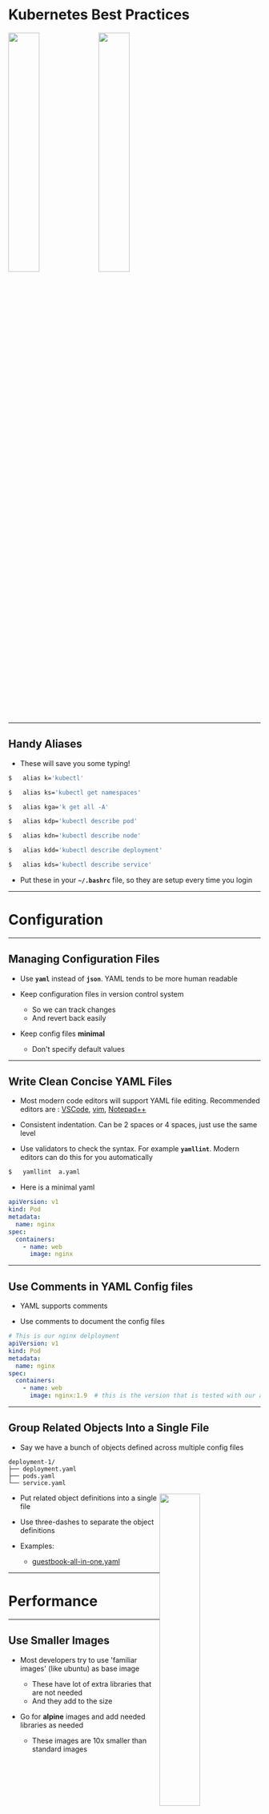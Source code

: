 # Kubernetes Best Practices

<img src="../../assets/images/logos/kubernetes-logo-4-medium.png" style="width:35%;" />
<img src="../../assets/images/generic/3rd-party/best-practices-2.png" style="width:35%;" />

---

## Handy Aliases

* These will save you some typing!

```bash
$   alias k='kubectl'

$   alias ks='kubectl get namespaces'

$   alias kga='k get all -A'

$   alias kdp='kubectl describe pod'

$   alias kdn='kubectl describe node'

$   alias kdd='kubectl describe deployment'

$   alias kds='kubectl describe service'

```

* Put these in your **`~/.bashrc`** file, so they are setup every time you login

---

# Configuration

---

## Managing Configuration Files

* Use **`yaml`** instead of **`json`**.  YAML tends to be more human readable

* Keep configuration files in version control system
    - So we can track changes
    - And revert back easily

* Keep config files **minimal**
    - Don't specify default values

---

## Write Clean Concise YAML Files

* Most modern code editors will support YAML file editing.  Recommended editors are : [VSCode](https://code.visualstudio.com/),  [vim](https://www.vim.org/), [Notepad++](https://notepad-plus-plus.org/downloads/)

* Consistent indentation.  Can be 2 spaces or 4 spaces, just use the same level

* Use validators to check the syntax.  For example **`yamllint`**. Modern editors can do this for you automatically

```bash
$   yamllint  a.yaml
```

* Here is a minimal yaml

```yaml
apiVersion: v1
kind: Pod
metadata:
  name: nginx
spec:
  containers:
    - name: web
      image: nginx
```

---

## Use Comments in YAML Config files

* YAML supports comments

* Use comments to document the config files

```yaml
# This is our nginx delployment
apiVersion: v1
kind: Pod
metadata:
  name: nginx
spec:
  containers:
    - name: web
      image: nginx:1.9  # this is the version that is tested with our app!
```

---

## Group Related Objects Into a Single File

* Say we have a bunch of objects defined across multiple config files

```text
deployment-1/
├── deployment.yaml
├── pods.yaml
└── service.yaml
```

<img src="../../assets/images/kubernetes/combined-yaml-config.png" style="width:40%;float:right;" /><!-- {"left" : 3.65, "top" : 4.84, "height" : 2.42, "width" : 2.95} -->

* Put related object definitions into a single file

* Use three-dashes to separate the object definitions

* Examples:
    - [guestbook-all-in-one.yaml](https://github.com/kubernetes/examples/tree/master/guestbook/all-in-one/guestbook-all-in-one.yaml)

---

# Performance

---

## Use Smaller Images

* Most developers try to use 'familiar images' (like ubuntu) as base image
    - These have lot of extra libraries that are not needed
    - And they add to the size

* Go for **alpine** images and add needed libraries as needed
    - These images are 10x smaller than standard images

| Image   | Size    | Description                                     |
|---------|---------|-------------------------------------------------|
| Busybox | 1.25 MB | A tiny Linux distribution with lot of utilities |
| Alpine  | 5.6 MB  | A minimal Docker image based on Alpine Linux    |
| Ubuntu  | 70 MB   | Base ubuntu image                               |

---

## Efficient `kubectl apply`

* When applying multiple files, we can apply them individually

```bash
$   kubectl  apply -f file1.yaml
$   kubectl  apply -f file2.yaml
```

* We can apply all files in a directory

```bash
$   kubectl  apply -f  <dir>
```

---

## Monitor Resource Usage

* First install metrics

```bash
$   kubectl apply -f \
https://github.com/kubernetes-sigs/metrics-server/releases/latest/download/components.yaml

# enable metrics for minikube
$   minikube addons enable metrics-server

# see metrics server is running
$  kubectl get pods --all-namespaces | grep metrics-server
```


* Use **`kubectl top`** command

```bash
# to mnonitor node utilzation
$   kubectl  top   node
```

```text
NAME       CPU(cores)   CPU%   MEMORY(bytes)   MEMORY%   
minikube   782m         4%     1009Mi          3%        
```

```bash
# to see pod usage
$   kubectl  top   pod
```

* Watch the top output periodically, use **`watch`** command

```bash
$   watch  kubectl top node -n 5
```

---

# Best Practices

---

## Use Namespaces

* **Namespaces** facilitate many **virtual clusters** on a physical cluster

* Namespaces allow segmenting resources, access and permissions

```bash
# create namespace
$   kubectl create namespace test

# create objects within an namespace
$   kubectl apply -f pod.yaml --namespace=test

# get pods
$   kubectl get pods --namespace=test
```

* Use [kubens](https://github.com/ahmetb/kubectx) utilities to manage and switch namespaces

* References
    - [Kubernetes best practices: Organizing with Namespaces](https://cloud.google.com/blog/products/containers-kubernetes/kubernetes-best-practices-organizing-with-namespaces)

---

## Prefer Deployments Instead of Naked Pods

* Say you want to run 10 instances of nginx

* If we start them manually, the **naked pods** will not be rescheduled in the event of a node failure.

* Prefer a **deployment**

* Deployment will create a **ReplicaSet** and will keep running desired number of replicas automatically

---

## Prefer Trackable Changes

* Say we have are incrementing replicas of a deployment.  We could do this like this; but this change is not trackable!

```bash
$   kubectl scale deployment deployment1 --replicas=10
```

* Recommended it to do it via config file, so we can track changes via version control

```bash
$   kubectl apply -f deploy2.yaml
```

```yaml
apiVersion: apps/v1
kind: Deployment
metadata:
  name: nginx-deployment
spec:
  selector:
    matchLabels:
      app: nginx
  replicas: 10
  template:
    metadata:
      labels:
        app: nginx
    spec:
      containers:
        - name: nginx
          image: nginx
```

---

## Adopt a Git Based Workflow

* Don't make adhoc changes to deployment

* Using **git as source of truth** will enable
    - traceability
    - reliable deployment process
    - automation using CI/CD workflows

Notes:

---

## Use Labels

* Labels allow us to query and select objects

* See the [guestbook](https://github.com/kubernetes/examples/tree/master/guestbook/) app for examples of this approach.

```yaml
apiVersion: v1
kind: Pod
metadata:
  name: label-demo
  labels:
    environment: production
    app: nginx
spec:
  containers:
  - name: nginx
    image: nginx:1.14.2
    ports:
    - containerPort: 80
```

---

## Use Health Checks

<img src="../../assets/images/kubernetes/3rd-party/google-kubernetes-probe-readiness6ktf.gif" style="width:30%;float:right;" /><!-- {"left" : 3.65, "top" : 4.84, "height" : 2.42, "width" : 2.95} -->
<img src="../../assets/images/kubernetes/3rd-party/google-kubernetes-probe-livenessae14.gif" style="width:30%;float:right;clear:both;" /><!-- {"left" : 3.65, "top" : 4.84, "height" : 2.42, "width" : 2.95} -->

* Kubernetes has built-in health checks

* **Readiness probe** will determine if an instance is ready to accept traffic

* **Liveness probe** will determine if the an instance is alive and can serve traffic

* References:
    - [Kubernetes best practices: Setting up health checks with readiness and liveness probes](https://cloud.google.com/blog/products/containers-kubernetes/kubernetes-best-practices-setting-up-health-checks-with-readiness-and-liveness-probes)

Notes:

Image source: https://cloud.google.com/blog/products/containers-kubernetes/kubernetes-best-practices-setting-up-health-checks-with-readiness-and-liveness-probes

---

## Use Resource Limits

* Without limits, Pods can use up Node resources

* Here we are requesting 2G memory and capping the memory to 4G

* References:
    - [Kubernetes best practices: Resource requests and limits](https://cloud.google.com/blog/products/containers-kubernetes/kubernetes-best-practices-resource-requests-and-limits)

```yaml
apiVersion: v1
kind: Pod
metadata:
  name: frontend
spec:
  containers:
  - name: app
    image: my-image:v1
    resources:
      requests:
        memory: "2Gi"
        cpu: "250m"
      limits:
        memory: "4Gi"
        cpu: "500m"
```

---

## Wrap up and Q&A

<img src="../../assets/images/icons/q-and-a-1.png" style="width:20%;float:right;" /><!-- {"left" : 8.56, "top" : 1.21, "height" : 1.15, "width" : 1.55} -->
<img src="../../assets/images/icons/quiz-icon.png" style="width:40%;float:right;clear:both;" /><!-- {"left" : 6.53, "top" : 2.66, "height" : 2.52, "width" : 3.79} -->

* What are some of the best practices you can share with the class

* Any questions?

